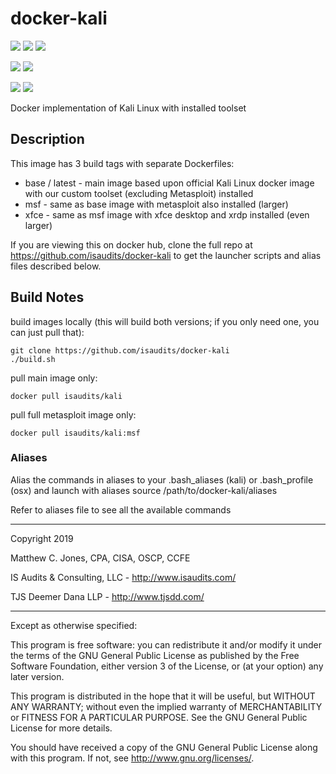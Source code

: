 # docker-kali
[![](https://images.microbadger.com/badges/image/isaudits/kali.svg)](https://microbadger.com/images/isaudits/kali)
[![](https://images.microbadger.com/badges/version/isaudits/kali:base.svg)](https://microbadger.com/images/isaudits/kali:base)
[![](https://images.microbadger.com/badges/version/isaudits/kali:latest.svg)](https://microbadger.com/images/isaudits/kali:latest)

[![](https://images.microbadger.com/badges/image/isaudits/kali:msf.svg)](https://microbadger.com/images/isaudits/kali:msf)
[![](https://images.microbadger.com/badges/version/isaudits/kali:msf.svg)](https://microbadger.com/images/isaudits/kali:msf)

[![](https://images.microbadger.com/badges/image/isaudits/kali:xfce.svg)](https://microbadger.com/images/isaudits/kali:xfce)
[![](https://images.microbadger.com/badges/version/isaudits/kali:xfce.svg)](https://microbadger.com/images/isaudits/kali:xfce)

Docker implementation of Kali Linux with installed toolset

## Description

This image has 3 build tags with separate Dockerfiles:
* base / latest - main image based upon official Kali Linux docker image with our custom toolset (excluding Metasploit) installed
* msf - same as base image with metasploit also installed (larger)
* xfce - same as msf image with xfce desktop and xrdp installed (even larger)

If you are viewing this on docker hub, clone the full repo at https://github.com/isaudits/docker-kali
to get the launcher scripts and alias files described below.

## Build Notes

build images locally (this will build both versions; if you only need one, you can just pull that):

    git clone https://github.com/isaudits/docker-kali
    ./build.sh
    
pull main image only:

    docker pull isaudits/kali
    
pull full metasploit image only:

    docker pull isaudits/kali:msf
    

### Aliases
Alias the commands in aliases to your .bash_aliases (kali) or .bash_profile (osx) and launch with aliases
    source /path/to/docker-kali/aliases

Refer to aliases file to see all the available commands
    
--------------------------------------------------------------------------------

Copyright 2019

Matthew C. Jones, CPA, CISA, OSCP, CCFE

IS Audits & Consulting, LLC - <http://www.isaudits.com/>

TJS Deemer Dana LLP - <http://www.tjsdd.com/>

--------------------------------------------------------------------------------

Except as otherwise specified:

This program is free software: you can redistribute it and/or modify it under
the terms of the GNU General Public License as published by the Free Software
Foundation, either version 3 of the License, or (at your option) any later
version.

This program is distributed in the hope that it will be useful, but WITHOUT ANY
WARRANTY; without even the implied warranty of MERCHANTABILITY or FITNESS FOR A
PARTICULAR PURPOSE. See the GNU General Public License for more details.

You should have received a copy of the GNU General Public License along with
this program. If not, see <http://www.gnu.org/licenses/>.